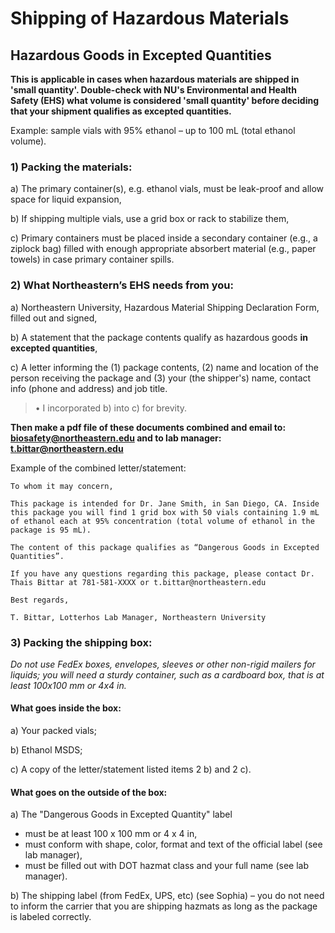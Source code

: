 # Shipping of Hazardous Materials

## Hazardous Goods in Excepted Quantities

**This is applicable in cases when hazardous materials are shipped in 'small quantity'. Double-check with NU's Environmental and Health Safety (EHS) what volume is considered 'small quantity' before deciding that your shipment qualifies as excepted quantities.**

Example: sample vials with 95% ethanol – up to 100 mL (total ethanol volume). 

### 1)	Packing the materials:

a) The primary container(s), e.g. ethanol vials, must be leak-proof and allow space for liquid expansion,

b) If shipping multiple vials, use a grid box or rack to stabilize them,

c) Primary containers must be placed inside a secondary container (e.g., a ziplock bag) filled with enough appropriate absorbert material (e.g., paper towels) in case primary container spills.

### 2)	What Northeastern’s EHS needs from you: 

a)	Northeastern University, Hazardous Material Shipping Declaration Form, filled out and signed,

b)	A statement that the package contents qualify as hazardous goods **in excepted quantities**,

c)	A letter informing the (1) package contents, (2) name and location of the person receiving the package and (3) your (the shipper's) name, contact info (phone and address) and job title.

> •	I incorporated b) into c) for brevity. 

**Then make a pdf file of these documents combined and email to: biosafety@northeastern.edu and to lab manager: t.bittar@northeastern.edu**

Example of the combined letter/statement:

    To whom it may concern,
  
    This package is intended for Dr. Jane Smith, in San Diego, CA. Inside this package you will find 1 grid box with 50 vials containing 1.9 mL of ethanol each at 95% concentration (total volume of ethanol in the package is 95 mL).
    
    The content of this package qualifies as “Dangerous Goods in Excepted Quantities”.
    
    If you have any questions regarding this package, please contact Dr. Thais Bittar at 781-581-XXXX or t.bittar@northeastern.edu
   
    Best regards,
    
    T. Bittar, Lotterhos Lab Manager, Northeastern University


### 3)	Packing the shipping box:

*Do not use FedEx boxes, envelopes, sleeves or other non-rigid mailers for liquids; you will need a sturdy container, such as a cardboard box, that is at least 100x100 mm or 4x4 in.*

#### What goes inside the box:

a)	Your packed vials;

b)	Ethanol MSDS;

c)	A copy of the letter/statement listed items 2 b) and 2 c).

#### What goes on the outside of the box:

a)	The "Dangerous Goods in Excepted Quantity" label 
  
  * must be at least 100 x 100 mm or 4 x 4  in, 
  * must conform with shape, color, format and text of the official label (see lab manager),
  * must be filled out with DOT hazmat class and your full name (see lab manager).

b)	The shipping label (from FedEx, UPS, etc) (see Sophia) – you do not need to inform the carrier that you are shipping hazmats as long as the package is labeled correctly.
